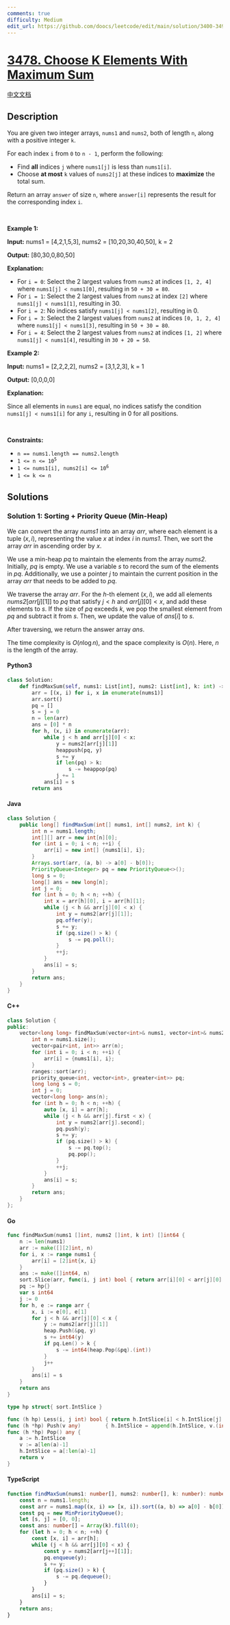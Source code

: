 ```yaml
---
comments: true
difficulty: Medium
edit_url: https://github.com/doocs/leetcode/edit/main/solution/3400-3499/3478.Choose%20K%20Elements%20With%20Maximum%20Sum/README_EN.md
---
```


<!-- problem:start -->

# [3478. Choose K Elements With Maximum Sum](https://leetcode.com/problems/choose-k-elements-with-maximum-sum)

[中文文档](/solution/3400-3499/3478.Choose%20K%20Elements%20With%20Maximum%20Sum/README.md)

## Description

<!-- description:start -->

<p>You are given two integer arrays, <code>nums1</code> and <code>nums2</code>, both of length <code>n</code>, along with a positive integer <code>k</code>.</p>

<p>For each index <code>i</code> from <code>0</code> to <code>n - 1</code>, perform the following:</p>

<ul>
	<li>Find <strong>all</strong> indices <code>j</code> where <code>nums1[j]</code> is less than <code>nums1[i]</code>.</li>
	<li>Choose <strong>at most</strong> <code>k</code> values of <code>nums2[j]</code> at these indices to <strong>maximize</strong> the total sum.</li>
</ul>

<p>Return an array <code>answer</code> of size <code>n</code>, where <code>answer[i]</code> represents the result for the corresponding index <code>i</code>.</p>

<p>&nbsp;</p>
<p><strong class="example">Example 1:</strong></p>

<div class="example-block">
<p><strong>Input:</strong> <span class="example-io">nums1 = [4,2,1,5,3], nums2 = [10,20,30,40,50], k = 2</span></p>

<p><strong>Output:</strong> <span class="example-io">[80,30,0,80,50]</span></p>

<p><strong>Explanation:</strong></p>

<ul>
	<li>For <code>i = 0</code>: Select the 2 largest values from <code>nums2</code> at indices <code>[1, 2, 4]</code> where <code>nums1[j] &lt; nums1[0]</code>, resulting in <code>50 + 30 = 80</code>.</li>
	<li>For <code>i = 1</code>: Select the 2 largest values from <code>nums2</code> at index <code>[2]</code> where <code>nums1[j] &lt; nums1[1]</code>, resulting in 30.</li>
	<li>For <code>i = 2</code>: No indices satisfy <code>nums1[j] &lt; nums1[2]</code>, resulting in 0.</li>
	<li>For <code>i = 3</code>: Select the 2 largest values from <code>nums2</code> at indices <code>[0, 1, 2, 4]</code> where <code>nums1[j] &lt; nums1[3]</code>, resulting in <code>50 + 30 = 80</code>.</li>
	<li>For <code>i = 4</code>: Select the 2 largest values from <code>nums2</code> at indices <code>[1, 2]</code> where <code>nums1[j] &lt; nums1[4]</code>, resulting in <code>30 + 20 = 50</code>.</li>
</ul>
</div>

<p><strong class="example">Example 2:</strong></p>

<div class="example-block">
<p><strong>Input:</strong> <span class="example-io">nums1 = [2,2,2,2], nums2 = [3,1,2,3], k = 1</span></p>

<p><strong>Output:</strong> <span class="example-io">[0,0,0,0]</span></p>

<p><strong>Explanation:</strong></p>

<p>Since all elements in <code>nums1</code> are equal, no indices satisfy the condition <code>nums1[j] &lt; nums1[i]</code> for any <code>i</code>, resulting in 0 for all positions.</p>
</div>

<p>&nbsp;</p>
<p><strong>Constraints:</strong></p>

<ul>
	<li><code>n == nums1.length == nums2.length</code></li>
	<li><code>1 &lt;= n &lt;= 10<sup>5</sup></code></li>
	<li><code>1 &lt;= nums1[i], nums2[i] &lt;= 10<sup>6</sup></code></li>
	<li><code>1 &lt;= k &lt;= n</code></li>
</ul>

<!-- description:end -->

## Solutions

<!-- solution:start -->

### Solution 1: Sorting + Priority Queue (Min-Heap)

We can convert the array $\textit{nums1}$ into an array $\textit{arr}$, where each element is a tuple $(x, i)$, representing the value $x$ at index $i$ in $\textit{nums1}$. Then, we sort the array $\textit{arr}$ in ascending order by $x$.

We use a min-heap $\textit{pq}$ to maintain the elements from the array $\textit{nums2}$. Initially, $\textit{pq}$ is empty. We use a variable $\textit{s}$ to record the sum of the elements in $\textit{pq}$. Additionally, we use a pointer $j$ to maintain the current position in the array $\textit{arr}$ that needs to be added to $\textit{pq}$.

We traverse the array $\textit{arr}$. For the $h$-th element $(x, i)$, we add all elements $\textit{nums2}[\textit{arr}[j][1]]$ to $\textit{pq}$ that satisfy $j < h$ and $\textit{arr}[j][0] < x$, and add these elements to $\textit{s}$. If the size of $\textit{pq}$ exceeds $k$, we pop the smallest element from $\textit{pq}$ and subtract it from $\textit{s}$. Then, we update the value of $\textit{ans}[i]$ to $\textit{s}$.

After traversing, we return the answer array $\textit{ans}$.

The time complexity is $O(n \log n)$, and the space complexity is $O(n)$. Here, $n$ is the length of the array.

<!-- tabs:start -->

#### Python3

```python
class Solution:
    def findMaxSum(self, nums1: List[int], nums2: List[int], k: int) -> List[int]:
        arr = [(x, i) for i, x in enumerate(nums1)]
        arr.sort()
        pq = []
        s = j = 0
        n = len(arr)
        ans = [0] * n
        for h, (x, i) in enumerate(arr):
            while j < h and arr[j][0] < x:
                y = nums2[arr[j][1]]
                heappush(pq, y)
                s += y
                if len(pq) > k:
                    s -= heappop(pq)
                j += 1
            ans[i] = s
        return ans
```

#### Java

```java
class Solution {
    public long[] findMaxSum(int[] nums1, int[] nums2, int k) {
        int n = nums1.length;
        int[][] arr = new int[n][0];
        for (int i = 0; i < n; ++i) {
            arr[i] = new int[] {nums1[i], i};
        }
        Arrays.sort(arr, (a, b) -> a[0] - b[0]);
        PriorityQueue<Integer> pq = new PriorityQueue<>();
        long s = 0;
        long[] ans = new long[n];
        int j = 0;
        for (int h = 0; h < n; ++h) {
            int x = arr[h][0], i = arr[h][1];
            while (j < h && arr[j][0] < x) {
                int y = nums2[arr[j][1]];
                pq.offer(y);
                s += y;
                if (pq.size() > k) {
                    s -= pq.poll();
                }
                ++j;
            }
            ans[i] = s;
        }
        return ans;
    }
}
```

#### C++

```cpp
class Solution {
public:
    vector<long long> findMaxSum(vector<int>& nums1, vector<int>& nums2, int k) {
        int n = nums1.size();
        vector<pair<int, int>> arr(n);
        for (int i = 0; i < n; ++i) {
            arr[i] = {nums1[i], i};
        }
        ranges::sort(arr);
        priority_queue<int, vector<int>, greater<int>> pq;
        long long s = 0;
        int j = 0;
        vector<long long> ans(n);
        for (int h = 0; h < n; ++h) {
            auto [x, i] = arr[h];
            while (j < h && arr[j].first < x) {
                int y = nums2[arr[j].second];
                pq.push(y);
                s += y;
                if (pq.size() > k) {
                    s -= pq.top();
                    pq.pop();
                }
                ++j;
            }
            ans[i] = s;
        }
        return ans;
    }
};
```

#### Go

```go
func findMaxSum(nums1 []int, nums2 []int, k int) []int64 {
	n := len(nums1)
	arr := make([][2]int, n)
	for i, x := range nums1 {
		arr[i] = [2]int{x, i}
	}
	ans := make([]int64, n)
	sort.Slice(arr, func(i, j int) bool { return arr[i][0] < arr[j][0] })
	pq := hp{}
	var s int64
	j := 0
	for h, e := range arr {
		x, i := e[0], e[1]
		for j < h && arr[j][0] < x {
			y := nums2[arr[j][1]]
			heap.Push(&pq, y)
			s += int64(y)
			if pq.Len() > k {
				s -= int64(heap.Pop(&pq).(int))
			}
			j++
		}
		ans[i] = s
	}
	return ans
}

type hp struct{ sort.IntSlice }

func (h hp) Less(i, j int) bool { return h.IntSlice[i] < h.IntSlice[j] }
func (h *hp) Push(v any)        { h.IntSlice = append(h.IntSlice, v.(int)) }
func (h *hp) Pop() any {
	a := h.IntSlice
	v := a[len(a)-1]
	h.IntSlice = a[:len(a)-1]
	return v
}
```

#### TypeScript

```ts
function findMaxSum(nums1: number[], nums2: number[], k: number): number[] {
    const n = nums1.length;
    const arr = nums1.map((x, i) => [x, i]).sort((a, b) => a[0] - b[0]);
    const pq = new MinPriorityQueue();
    let [s, j] = [0, 0];
    const ans: number[] = Array(k).fill(0);
    for (let h = 0; h < n; ++h) {
        const [x, i] = arr[h];
        while (j < h && arr[j][0] < x) {
            const y = nums2[arr[j++][1]];
            pq.enqueue(y);
            s += y;
            if (pq.size() > k) {
                s -= pq.dequeue();
            }
        }
        ans[i] = s;
    }
    return ans;
}
```

<!-- tabs:end -->

<!-- solution:end -->

<!-- problem:end -->
